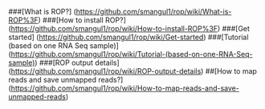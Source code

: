 ###[What is ROP?] (https://github.com/smangul1/rop/wiki/What-is-ROP%3F)
###[How to install ROP?] (https://github.com/smangul1/rop/wiki/How-to-install-ROP%3F)
###[Get started] (https://github.com/smangul1/rop/wiki/Get-started)
###[Tutorial (based on one RNA Seq sample)] (https://github.com/smangul1/rop/wiki/Tutorial-(based-on-one-RNA-Seq-sample))
###[ROP output details] (https://github.com/smangul1/rop/wiki/ROP-output-details)
##[How to map reads and save unmapped reads?] (https://github.com/smangul1/rop/wiki/How-to-map-reads-and-save-unmapped-reads)
